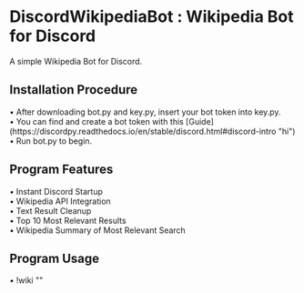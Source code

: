# DiscordWikipediaBot : Wikipedia Bot for Discord 
A simple Wikipedia Bot for Discord.
<h2> Installation Procedure </h2> 
• After downloading bot.py and key.py, insert your bot token into key.py. <br>
• You can find and create a bot token with this [Guide](https://discordpy.readthedocs.io/en/stable/discord.html#discord-intro "hi") <br>
• Run bot.py to begin. <br>
<h2> Program Features </h2>
• Instant Discord Startup  <br>
• Wikipedia API Integration <br>
• Text Result Cleanup <br>
• Top 10 Most Relevant Results <br>
• Wikipedia Summary of Most Relevant Search <br>
<h2> Program Usage </h2>
• !wiki "<search_query>" <br>
